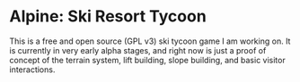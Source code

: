 # Alpine: Ski Resort Tycoon

This is a free and open source (GPL v3) ski tycoon game I am working on. It is currently in very early alpha stages, and right now is just a proof of concept of the terrain system, lift building, slope building, and basic visitor interactions.
